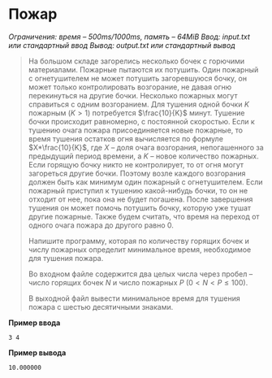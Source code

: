 # Пожар

*Ограничения: время – 500ms/1000ms, память – 64MiB Ввод: input.txt или стандартный ввод Вывод: output.txt или стандартный вывод*

> На большом складе загорелись несколько бочек с горючими материалами. Пожарные пытаются их потушить. Один пожарный с огнетушителем не может потушить загоревшуюся бочку, он может только контролировать возгорание, не давая огню перекинуться на другие бочки. Несколько пожарных могут справиться с одним возгоранием. Для тушения одной бочки $K$ пожарным $(K > 1)$ потребуется $\frac{10}{K}$ минут. Тушение бочки происходит равномерно, с постоянной скоростью. Если к тушению очага пожара присоединяется новые пожарные, то время тушения остатков огня вычисляется по формуле $X*\frac{10}{K}$, где $X$ – доля очага возгорания, непогашенного за предыдущий период времени, а $K$ – новое количество пожарных. Если горящую бочку никто не контролирует, то от огня могут загореться другие бочки. Поэтому возле каждого возгорания должен быть как минимум один пожарный с огнетушителем. Если пожарный приступил к тушению какой-нибудь бочки, то он не отходит от нее, пока она не будет погашена. После завершения тушения он может помочь потушить бочку, которую уже тушат другие пожарные. Также будем считать, что время на переход от одного очага пожара до другого равно 0.
>
> Напишите программу, которая по количеству горящих бочек и числу пожарных определит минимальное время, необходимое для тушения пожара.
>
> Во входном файле содержится два целых числа через пробел – число горящих бочек $N$ и число пожарных $P$ $(0 < N < P ≤ 100)$.
>
> В выходной файл вывести минимальное время для тушения пожара с шестью десятичными знаками.

**Пример ввода**
```
3 4
```
**Пример вывода**
```
10.000000
```
